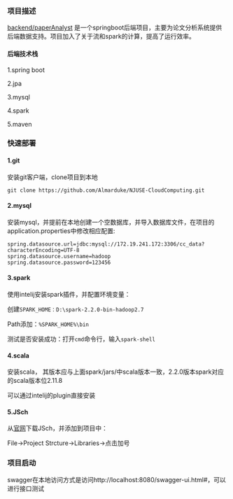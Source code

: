 ### 项目描述

 [backend/paperAnalyst](https://github.com/Almarduke/NJUSE-CloudComputing/tree/master/code/backend/paperAnalyst) 是一个springboot后端项目，主要为论文分析系统提供后端数据支持。项目加入了关于流和spark的计算，提高了运行效率。

#### 后端技术栈

1.spring boot

2.jpa

3.mysql

4.spark

5.maven

### 快速部署

#### 1.git

安装git客户端，clone项目到本地

```
git clone https://github.com/Almarduke/NJUSE-CloudComputing.git
```

#### 2.mysql

安装mysql，并提前在本地创建一个空数据库，并导入数据库文件，在项目的application.properties中修改相应配置:

```
spring.datasource.url=jdbc:mysql://172.19.241.172:3306/cc_data?characterEncoding=UTF-8
spring.datasource.username=hadoop
spring.datasource.password=123456
```

#### 3.spark

使用intelij安装spark插件，并配置环境变量：

创建`SPARK_HOME：D:\spark-2.2.0-bin-hadoop2.7`

Path添加：`%SPARK_HOME%\bin`

测试是否安装成功：打开`cmd`命令行，输入`spark-shell`

#### 4.scala

安装scala， 其版本应与上面spark/jars/中scala版本一致，2.2.0版本spark对应的scala版本位2.11.8 

可以通过intelij的plugin直接安装

#### 5.JSch

从[官网](http://www.jcraft.com/jsch/ )下载JSch，并添加到项目中：

File->Project Strcture->Libraries->点击加号

### 项目启动

swagger在本地访问方式是访问http://localhost:8080/swagger-ui.html#，可以进行接口测试
